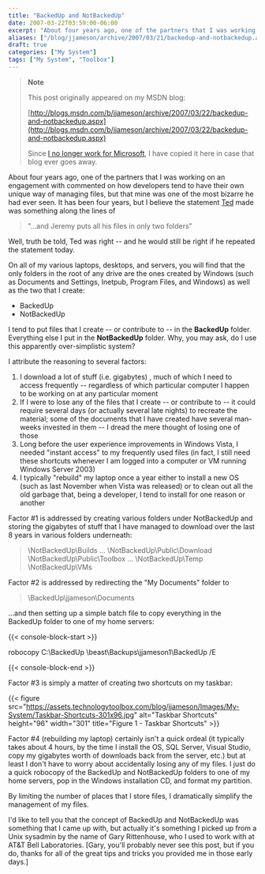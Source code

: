 ```yaml
---
title: "BackedUp and NotBackedUp"
date: 2007-03-22T03:59:00-06:00
excerpt: "About four years ago, one of the partners that I was working on an engagement with commented on how developers tend to have their own unique way of managing files, but that mine was one of the most bizarre he had ever seen. It has been four years, but..."
aliases: ["/blog/jjameson/archive/2007/03/21/backedup-and-notbackedup.aspx", "/blog/jjameson/archive/2007/03/22/backedup-and-notbackedup.aspx"]
draft: true
categories: ["My System"]
tags: ["My System", "Toolbox"]
---
```


> **Note**
>
> This post originally appeared on my MSDN blog:
>
> [http://blogs.msdn.com/b/jjameson/archive/2007/03/22/backedup-and-notbackedup.aspx](http://blogs.msdn.com/b/jjameson/archive/2007/03/22/backedup-and-notbackedup.aspx)
>
> Since 		[I no longer work for Microsoft](/blog/jjameson/2011/09/02/last-day-with-microsoft), I have copied it here in case that blog  		ever goes away.

About four years ago, one of the partners that I was working on an engagement  with commented on how developers tend to have their own unique way of managing files,  but that mine was one of the most bizarre he had ever seen. It has been four years,  but I believe the statement [Ted](http://weblogs.asp.net/tgraham) made  was something along the lines of

> "...and Jeremy puts all his files in only two folders"

Well, truth be told, Ted was right -- and he would still be right if he repeated  the statement today.

On all of my various laptops, desktops, and servers, you will find that the only  folders in the root of any drive are the ones created by Windows (such as Documents  and Settings, Inetpub, Program Files, and Windows) as well as the two that I create:

- BackedUp
- NotBackedUp

I tend to put files that I create -- or contribute to -- in the **BackedUp**  folder. Everything else I put in the **NotBackedUp** folder. Why, you  may ask, do I use this apparently over-simplistic system?

I attribute the reasoning to several factors:

1. I download a lot of stuff (i.e. gigabytes) , much of which I need to access
   frequently -- regardless of which particular computer I happen to be working
   on at any particular moment
2. If I were to lose any of the files that I create -- or contribute to --
   it could require several days (or actually several late nights) to recreate
   the material; some of the documents that I have created have several man-weeks
   invested in them -- I dread the mere thought of losing one of those
3. Long before the user experience improvements in Windows Vista, I needed
   "instant access" to my frequently used files (in fact, I still need these shortcuts
   whenever I am logged into a computer or VM running Windows Server 2003)
4. I typically "rebuild" my laptop once a year either to install a new OS (such
   as last November when Vista was released) or to clean out all the old garbage
   that, being a developer, I tend to install for one reason or another

Factor #1 is addressed by creating various folders under NotBackedUp and storing  the gigabytes of stuff that I have managed to download over the last 8 years in  various folders underneath:

> \NotBackedUp\Builds
> ...
> \NotBackedUp\Public\Download
> \NotBackedUp\Public\Toolbox
> ...
> \NotBackedUp\Temp
> \NotBackedUp\VMs

Factor #2 is addressed by redirecting the "My Documents" folder to

> \BackedUp\jjameson\Documents

...and then setting up a simple batch file to copy everything in the BackedUp  folder to one of my home servers:

{{< console-block-start >}}

robocopy C:\BackedUp \\beast\Backups\jjameson1\BackedUp /E

{{< console-block-end >}}

Factor #3 is simply a matter of creating two shortcuts on my taskbar:

{{< figure
src="https://assets.technologytoolbox.com/blog/jjameson/Images/My-System/Taskbar-Shortcuts-301x96.jpg"
alt="Taskbar Shortcuts"
height="96"
width="301"
title="Figure 1 - Taskbar Shortcuts" >}}

Factor #4 (rebuilding my laptop) certainly isn't a quick ordeal (it typically  takes about 4 hours, by the time I install the OS, SQL Server, Visual Studio, copy  my gigabytes worth of downloads back from the server, etc.) but at least I don't  have to worry about accidentally losing any of my files. I just do a quick robocopy  of the BackedUp and NotBackedUp folders to one of my home servers, pop in the Windows  installation CD, and format my partition.

By limiting the number of places that I store files, I dramatically simplify  the management of my files.

I'd like to tell you that the concept of BackedUp and NotBackedUp was something  that I came up with, but actually it's something I picked up from a Unix sysadmin  by the name of Gary Rittenhouse, who I used to work with at AT&T Bell Laboratories.  [Gary, you'll probably never see this post, but if you do, thanks for all of the  great tips and tricks you provided me in those early days.]

